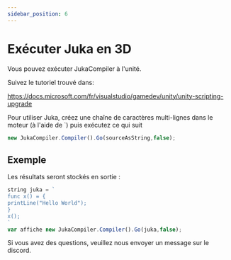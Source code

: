 ```yaml
---
sidebar_position: 6
---
```


# Exécuter Juka en 3D

Vous pouvez exécuter JukaCompiler à l'unité.

Suivez le tutoriel trouvé dans:

https://docs.microsoft.com/fr/visualstudio/gamedev/unity/unity-scripting-upgrade

Pour utiliser Juka, créez une chaîne de caractères multi-lignes dans le moteur (à l'aide de `) puis exécutez ce qui suit

```jsx
new JukaCompiler.Compiler().Go(sourceAsString,false);
```

## Exemple

Les résultats seront stockés en sortie :

```jsx
string juka = `
func x() = {
printLine("Hello World");
}
x();
`
var affiche new JukaCompiler.Compiler().Go(juka,false);
```

Si vous avez des questions, veuillez nous envoyer un message sur le discord.